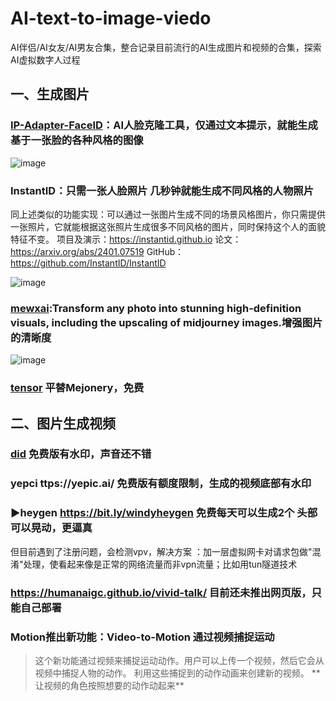 # AI-text-to-image-viedo
AI伴侣/AI女友/AI男友合集，整合记录目前流行的AI生成图片和视频的合集，探索AI虚拟数字人过程

## 一、生成图片

### [IP-Adapter-FaceID](https://ipadapterfaceid.com/zh#TryForFree)：AI人脸克隆工具，仅通过文本提示，就能生成基于一张脸的各种风格的图像

![image](https://github.com/QiYongchuan/AI-text-to-image-viedo/assets/105039020/4e11888b-19b4-4cb4-a3bd-8bc5ce0ca9a1)

### InstantID：只需一张人脸照片 几秒钟就能生成不同风格的人物照片
同上述类似的功能实现：可以通过一张图片生成不同的场景风格图片，你只需提供一张照片，它就能根据这张照片生成很多不同风格的图片，同时保持这个人的面貌特征不变。
项目及演示：https://instantid.github.io
论文：https://arxiv.org/abs/2401.07519
GitHub：https://github.com/InstantID/InstantID

![image](https://github.com/QiYongchuan/AI-text-to-image-viedo/assets/105039020/6294ce70-1efd-47d4-981e-8e134b8d5119)



### [mewxai](https://www.mewxai.com/):Transform any photo into stunning high-definition visuals, including the upscaling of midjourney images.增强图片的清晰度

![image](https://github.com/QiYongchuan/AI-text-to-image-viedo/assets/105039020/9f2be67c-0d2b-4d1f-b54f-3174381b1d21)

### [tensor]( https://tensor.art/models/675999059200241270)     平替Mejonery，免费


##  二、图片生成视频

### [did](https://studio.d-id.com/)   免费版有水印，声音还不错

###  yepci  ttps://yepic.ai/   免费版有额度限制，生成的视频底部有水印

### ►heygen  https://bit.ly/windyheygen  免费每天可以生成2个   头部可以晃动，更逼真
但目前遇到了注册问题，会检测vpv，解决方案 ：加一层虚拟网卡对请求包做"混淆"处理，使看起来像是正常的网络流量而非vpn流量；比如用tun隧道技术

### https://humanaigc.github.io/vivid-talk/  目前还未推出网页版，只能自己部署

### Motion推出新功能：Video-to-Motion 通过视频捕捉运动

> 这个新功能通过视频来捕捉运动动作。用户可以上传一个视频，然后它会从视频中捕捉人物的动作。
利用这些捕捉到的动作动画来创建新的视频。
**
让视频的角色按照想要的动作动起来**




